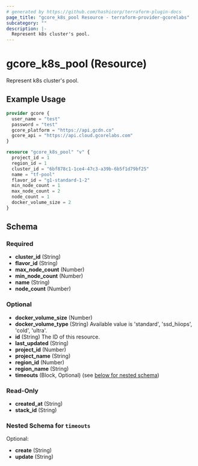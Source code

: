 ```yaml
---
# generated by https://github.com/hashicorp/terraform-plugin-docs
page_title: "gcore_k8s_pool Resource - terraform-provider-gcorelabs"
subcategory: ""
description: |-
  Represent k8s cluster's pool.
---
```


# gcore_k8s_pool (Resource)

Represent k8s cluster's pool.

## Example Usage

```terraform
provider gcore {
  user_name = "test"
  password = "test"
  gcore_platform = "https://api.gcdn.co"
  gcore_api = "https://api.cloud.gcorelabs.com"
}

resource "gcore_k8s_pool" "v" {
  project_id = 1
  region_id = 1
  cluster_id = "6bf878c1-1ce4-47c3-a39b-6b5f1d79bf25"
  name = "tf-pool"
  flavor_id = "g1-standard-1-2"
  min_node_count = 1
  max_node_count = 2
  node_count = 1
  docker_volume_size = 2
}
```

<!-- schema generated by tfplugindocs -->
## Schema

### Required

- **cluster_id** (String)
- **flavor_id** (String)
- **max_node_count** (Number)
- **min_node_count** (Number)
- **name** (String)
- **node_count** (Number)

### Optional

- **docker_volume_size** (Number)
- **docker_volume_type** (String) Available value is 'standard', 'ssd_hiiops', 'cold', 'ultra'.
- **id** (String) The ID of this resource.
- **last_updated** (String)
- **project_id** (Number)
- **project_name** (String)
- **region_id** (Number)
- **region_name** (String)
- **timeouts** (Block, Optional) (see [below for nested schema](#nestedblock--timeouts))

### Read-Only

- **created_at** (String)
- **stack_id** (String)

<a id="nestedblock--timeouts"></a>
### Nested Schema for `timeouts`

Optional:

- **create** (String)
- **update** (String)


